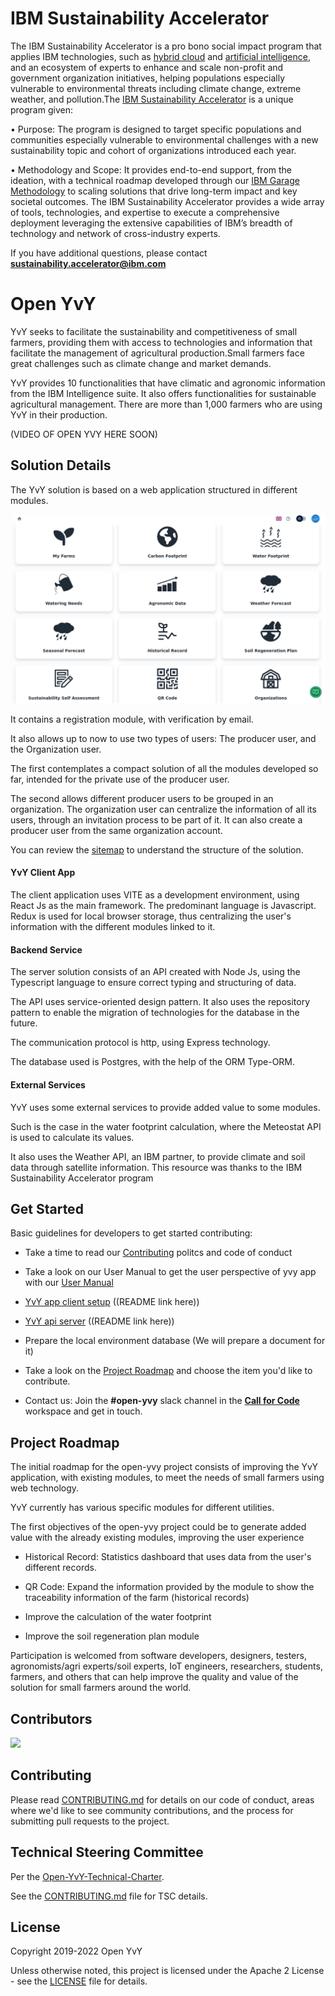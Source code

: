 # IBM Sustainability Accelerator

The IBM Sustainability Accelerator is a pro bono social impact program that applies IBM technologies, such as [hybrid cloud](https://www.ibm.com/cloud) and [artificial intelligence](https://www.ibm.com/artificial-intelligence), and an ecosystem of experts to enhance and scale non-profit and government organization initiatives, helping populations especially vulnerable to environmental threats including climate change, extreme weather, and pollution.The [IBM Sustainability Accelerator](https://www.ibm.com/impact/initiatives/ibm-sustainability-accelerator) is a unique program given:

• Purpose: The program is designed to target specific populations and communities especially vulnerable to environmental challenges with a new sustainability topic and cohort of organizations introduced each year.

• Methodology and Scope: It provides end-to-end support, from the ideation, with a technical roadmap developed through our [IBM Garage Methodology](https://www.ibm.com/garage) to scaling solutions that drive long-term impact and key societal outcomes. The IBM Sustainability Accelerator provides a wide array of tools, technologies, and expertise to execute a comprehensive deployment leveraging the extensive capabilities of IBM’s breadth of technology and network of cross-industry experts.

If you have additional questions, please contact **sustainability.accelerator@ibm.com**

# Open YvY

YvY seeks to facilitate the sustainability and competitiveness of small farmers, providing them with access to technologies and information that facilitate the management of agricultural production.Small farmers face great challenges such as climate change and market demands.

YvY provides 10 functionalities that have climatic and agronomic information from the IBM Intelligence suite. It also offers functionalities for sustainable agricultural management. There are more than 1,000 farmers who are using YvY in their production.

(VIDEO OF OPEN YVY HERE SOON)

## Solution Details

The YvY solution is based on a web application structured in different modules.

[![user guide video](images/yvy-home.png)](https://www.youtube.com/watch?v=RRV03Pfi0YY)

It contains a registration module, with verification by email.

It also allows up to now to use two types of users: The producer user, and the Organization user.

The first contemplates a compact solution of all the modules developed so far, intended for the private use of the producer user.

The second allows different producer users to be grouped in an organization. The organization user can centralize the information of all its users, through an invitation process to be part of it. It can also create a producer user from the same organization account.

You can review the [sitemap](./docs/YvY-Sitemap.pdf) to understand the structure of the solution.

#### YvY Client App

The client application uses VITE as a development environment, using React Js as the main framework. The predominant language is Javascript.
Redux is used for local browser storage, thus centralizing the user's information with the different modules linked to it.


#### Backend Service

The server solution consists of an API created with Node Js, using the Typescript language to ensure correct typing and structuring of data.

The API uses service-oriented design pattern. It also uses the repository pattern to enable the migration of technologies for the database in the future.

The communication protocol is http, using Express technology.

The database used is Postgres, with the help of the ORM Type-ORM.


#### External Services

YvY uses some external services to provide added value to some modules.

Such is the case in the water footprint calculation, where the Meteostat API is used to calculate its values.

It also uses the Weather API, an IBM partner, to provide climate and soil data through satellite information. This resource was thanks to the IBM Sustainability Accelerator program

## Get Started

Basic guidelines for developers to get started contributing:

- Take a time to read our [Contributing](./CONTRIBUTING.md) politcs and code of conduct

- Take a look on our User Manual to get the user perspective of yvy app with our [User Manual](./docs/Users-Manual-YvY.pdf)

- [YvY app client setup]() ((README link here))

- [YvY api server]() ((README link here))

- Prepare the local environment database (We will prepare a document for it)

- Take a look on the [Project Roadmap](#project-roadmap) and choose the item you'd like to contribute.

- Contact us: Join the **#open-yvy** slack channel in the **[Call for Code](https://callforcode.org/slack)** workspace and get in touch.

## Project Roadmap

The initial roadmap for the open-yvy project consists of improving the YvY application, with existing modules, to meet the needs of small farmers using web technology.

YvY currently has various specific modules for different utilities.

The first objectives of the open-yvy project could be to generate added value with the already existing modules, improving the user experience

- Historical Record: Statistics dashboard that uses data from the user's different records.

- QR Code: Expand the information provided by the module to show the traceability information of the farm (historical records)

- Improve the calculation of the water footprint

- Improve the soil regeneration plan module

Participation is welcomed from software developers, designers, testers, agronomists/agri experts/soil experts, IoT engineers, researchers, students, farmers, and others that can help improve the quality and value of the solution for small farmers around the world.

## Contributors

<a href="https://github.com/Open-YvY/Open-YvY/graphs/contributors">
  <img src="https://contributors-img.web.app/image?repo=Open-YvY/OpenYvY" />
</a>

## Contributing

Please read [CONTRIBUTING.md](CONTRIBUTING.md) for details on our code of conduct, areas where we'd like to see community contributions, and the process for submitting pull requests to the project.

## Technical Steering Committee

Per the [Open-YvY-Technical-Charter](Open-YvY-Technical-Charter.pdf).

See the [CONTRIBUTING.md](CONTRIBUTING.md) file for TSC details.

## License

Copyright 2019-2022 Open YvY

Unless otherwise noted, this project is licensed under the Apache 2 License - see the [LICENSE](LICENSE) file for details.


